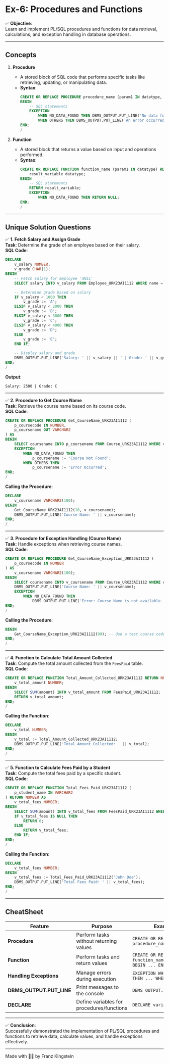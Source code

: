 # Ex-6: Procedures and Functions

✅ **Objective**:  
Learn and implement PL/SQL procedures and functions for data retrieval, calculations, and exception handling in database operations.

---

## **Concepts**

1. **Procedure**  
   - A stored block of SQL code that performs specific tasks like retrieving, updating, or manipulating data.  
   - **Syntax**:  
     ```sql
     CREATE OR REPLACE PROCEDURE procedure_name (param1 IN datatype, param2 OUT datatype) AS
     BEGIN
         -- SQL statements
         EXCEPTION
             WHEN NO_DATA_FOUND THEN DBMS_OUTPUT.PUT_LINE('No data found.');
             WHEN OTHERS THEN DBMS_OUTPUT.PUT_LINE('An error occurred.');
     END;
     / 
     ```

2. **Function**  
   - A stored block that returns a value based on input and operations performed.  
   - **Syntax**:  
     ```sql
     CREATE OR REPLACE FUNCTION function_name (param1 IN datatype) RETURN datatype AS
         result_variable datatype;
     BEGIN
         -- SQL statements
         RETURN result_variable;
         EXCEPTION
             WHEN NO_DATA_FOUND THEN RETURN NULL;
     END;
     /
     ```

---

## **Unique Solution Questions**

✅ **1. Fetch Salary and Assign Grade**  
**Task**: Determine the grade of an employee based on their salary.  
**SQL Code**:  
```sql
DECLARE
    v_salary NUMBER;
    v_grade CHAR(1);
BEGIN
    -- Fetch salary for employee 'ANIL'
    SELECT salary INTO v_salary FROM Employee_URK23AI1112 WHERE name = 'ANIL';

    -- Determine grade based on salary
    IF v_salary < 1000 THEN
        v_grade := 'A';
    ELSIF v_salary < 2000 THEN
        v_grade := 'B';
    ELSIF v_salary < 3000 THEN
        v_grade := 'C';
    ELSIF v_salary < 4000 THEN
        v_grade := 'D';
    ELSE
        v_grade := 'E';
    END IF;

    -- Display salary and grade
    DBMS_OUTPUT.PUT_LINE('Salary: ' || v_salary || ' | Grade: ' || v_grade);
END;
/
```

**Output**:
```plaintext
Salary: 2500 | Grade: C
```

---

✅ **2. Procedure to Get Course Name**  
**Task**: Retrieve the course name based on its course code.  
**SQL Code**:  
```sql
CREATE OR REPLACE PROCEDURE Get_CourseName_URK23AI1112 (
    p_coursecode IN NUMBER,
    p_coursename OUT VARCHAR2
) AS
BEGIN
    SELECT coursename INTO p_coursename FROM Course_URK23AI1112 WHERE coursecode = p_coursecode;
    EXCEPTION
        WHEN NO_DATA_FOUND THEN
            p_coursename := 'Course Not Found';
        WHEN OTHERS THEN
            p_coursename := 'Error Occurred';
END;
/
```

**Calling the Procedure**:  
```sql
DECLARE
    v_coursename VARCHAR2(100);
BEGIN
    Get_CourseName_URK23AI1112(10, v_coursename);
    DBMS_OUTPUT.PUT_LINE('Course Name: ' || v_coursename);
END;
/
```

---

✅ **3. Procedure for Exception Handling (Course Name)**  
**Task**: Handle exceptions when retrieving course names.  
**SQL Code**:  
```sql
CREATE OR REPLACE PROCEDURE Get_CourseName_Exception_URK23AI1112 (
    p_coursecode IN NUMBER
) AS
    v_coursename VARCHAR2(100);
BEGIN
    SELECT coursename INTO v_coursename FROM Course_URK23AI1112 WHERE coursecode = p_coursecode;
    DBMS_OUTPUT.PUT_LINE('Course Name: ' || v_coursename);
    EXCEPTION
        WHEN NO_DATA_FOUND THEN
            DBMS_OUTPUT.PUT_LINE('Error: Course Name is not available.');
END;
/
```

**Calling the Procedure**:  
```sql
BEGIN
    Get_CourseName_Exception_URK23AI1112(99); -- Use a test course code
END;
/
```

---

✅ **4. Function to Calculate Total Amount Collected**  
**Task**: Compute the total amount collected from the `FeesPaid` table.  
**SQL Code**:  
```sql
CREATE OR REPLACE FUNCTION Total_Amount_Collected_URK23AI1112 RETURN NUMBER AS
    v_total_amount NUMBER;
BEGIN
    SELECT SUM(amount) INTO v_total_amount FROM FeesPaid_URK23AI1112;
    RETURN v_total_amount;
END;
/
```

**Calling the Function**:  
```sql
DECLARE
    v_total NUMBER;
BEGIN
    v_total := Total_Amount_Collected_URK23AI1112;
    DBMS_OUTPUT.PUT_LINE('Total Amount Collected: ' || v_total);
END;
/
```

---

✅ **5. Function to Calculate Fees Paid by a Student**  
**Task**: Compute the total fees paid by a specific student.  
**SQL Code**:  
```sql
CREATE OR REPLACE FUNCTION Total_Fees_Paid_URK23AI1112 (
    p_student_name IN VARCHAR2
) RETURN NUMBER AS
    v_total_fees NUMBER;
BEGIN
    SELECT SUM(amount) INTO v_total_fees FROM FeesPaid_URK23AI1112 WHERE rollno = (SELECT rollno FROM Student_URK23AI1112 WHERE name = p_student_name);
    IF v_total_fees IS NULL THEN
        RETURN 0;
    ELSE
        RETURN v_total_fees;
    END IF;
END;
/
```

**Calling the Function**:  
```sql
DECLARE
    v_total_fees NUMBER;
BEGIN
    v_total_fees := Total_Fees_Paid_URK23AI1112('John Doe');
    DBMS_OUTPUT.PUT_LINE('Total Fees Paid: ' || v_total_fees);
END;
/
```

---

## **CheatSheet**

| **Feature**               | **Purpose**                                     | **Example Syntax**                                                                 |
|----------------------------|------------------------------------------------|------------------------------------------------------------------------------------|
| **Procedure**              | Perform tasks without returning values         | `CREATE OR REPLACE PROCEDURE procedure_name AS BEGIN ... END;`                    |
| **Function**               | Perform tasks and return values                | `CREATE OR REPLACE FUNCTION function_name RETURN datatype AS BEGIN ... END;`       |
| **Handling Exceptions**    | Manage errors during execution                 | `EXCEPTION WHEN NO_DATA_FOUND THEN ... WHEN OTHERS THEN ...;`                      |
| **DBMS_OUTPUT.PUT_LINE**   | Print messages to the console                  | `DBMS_OUTPUT.PUT_LINE('Message');`                                                |
| **DECLARE**                | Define variables for procedures/functions      | `DECLARE variable_name datatype;`                                                 |

---

✅ **Conclusion**:  
Successfully demonstrated the implementation of PL/SQL procedures and functions to retrieve data, calculate values, and handle exceptions effectively.

---
Made with 🫶🏻 by Franz Kingstein
